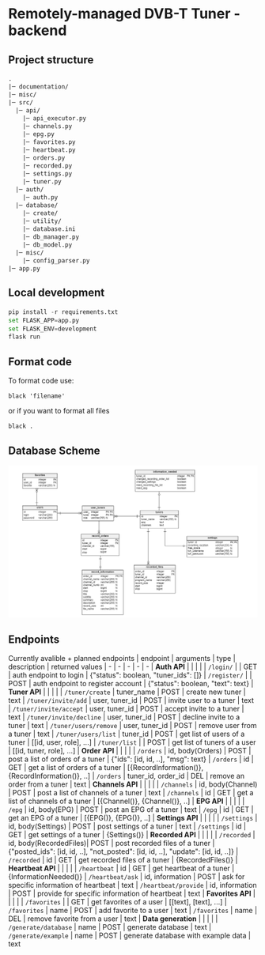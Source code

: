 # Remotely-managed DVB-T Tuner - backend 

## Project structure
```
.
|─ documentation/
|─ misc/
|─ src/
  |─ api/       
    |─ api_executor.py      
    |─ channels.py
    |─ epg.py
    |─ favorites.py
    |─ heartbeat.py
    |─ orders.py
    |─ recorded.py
    |─ settings.py
    |─ tuner.py
  |─ auth/                 
    |─ auth.py
  |─ database/
    |─ create/
    |─ utility/
    |─ database.ini
    |─ db_manager.py
    |─ db_model.py
  |─ misc/
    |─ config_parser.py
|─ app.py
```

## Local development
```python
pip install -r requirements.txt
set FLASK_APP=app.py
set FLASK_ENV=development
flask run
```

## Format code
To format code use:
```
black 'filename'
```
or if you want to format all files
```
black .
```

## Database Scheme
![db-scheme](documentation/dbscheme.png)



## Endpoints

Currently avalible + planned endpoints
| endpoint                |  arguments             | type  | description                                       | returned values
| -                       | -                      | -     | -                                                 |  - 
| **Auth API**            |                        |       |                                                   |
| `/login/`               |                        | GET   | auth endpoint to login                            | {"status": boolean, "tuner_ids": []}
| `/register/`            |                        | POST  | auth endpoint to register account                 | {"status": boolean, "text": text}
| **Tuner API**           |                        |       |                                                   |
| `/tuner/create`         | tuner_name             | POST  | create new tuner                                  | text
| `/tuner/invite/add`     | user, tuner_id         | POST  | invite user to a tuner                            | text
| `/tuner/invite/accept`  | user, tuner_id         | POST  | accept invite to a tuner                          | text
| `/tuner/invite/decline` | user, tuner_id         | POST  | decline invite to a tuner                         | text
| `/tuner/users/remove`   | user, tuner_id         | POST  | remove user from a tuner                          | text
| `/tuner/users/list`     | tuner_id               | POST  | get list of users of a tuner                      | [[id, user, role], ...]
| `/tuner/list`           |                        | POST  | get list of tuners of a user                      | [[id, tuner, role], ...] 
| **Order API**           |                        |       |                                                   |
| `/orders`               | id, body(Orders)       | POST  | post a list of orders of a tuner                  | {"ids": [id, id, ..], "msg": text}
| `/orders`               | id                     | GET   | get a list of orders of a tuner                   | [{RecordInformation()}, {RecordInformation()}, ..]
| `/orders`               | tuner_id, order_id     | DEL   | remove an order from a tuner                      | text
| **Channels API**        |                        |       |                                                   |
| `/channels`             | id, body(Channel)      | POST  | post a list of channels of a tuner                | text
| `/channels`             | id                     | GET   | get a list of channels of a tuner                 | [{Channel()}, {Channel()}, ..]
| **EPG API**             |                        |       |                                                   |
| `/epg`                  | id, body(EPG)          | POST  | post an EPG of a tuner                            | text
| `/epg`                  | id                     | GET   | get an EPG of a tuner                             | [{EPG()}, {EPG()}, ..]
| **Settings API**        |                        |       |                                                   |
| `/settings`             | id, body(Settings)     | POST  | post settings of a tuner                          | text
| `/settings`             | id                     | GET   | get settings of a tuner                           | {Settings()}
| **Recorded API**        |                        |       |                                                   |
| `/recorded`             | id, body(RecordedFiles)| POST  | post recorded files of a tuner                    | {"posted_ids": [id, id, ..], "not_posted": [id, id, ..], "update": [id, id, ..]}
| `/recorded`             | id                     | GET   | get recorded files of a tuner                     | {RecordedFiles()}
| **Heartbeat API**       |                        |       |                                                   |
| `/heartbeat`            | id                     | GET   | get heartbeat of a tuner                          | {InformationNeeded()}
| `/heartbeat/ask`        | id, information        | POST  | ask for specific information of heartbeat         | text
| `/heartbeat/provide`    | id, information        | POST  | provide for specific information of heartbeat     | text
| **Favorites API**       |                        |       |                                                   |
| `/favorites`            |                        | GET   | get favorites of a user                           | [[text], [text], ...]
| `/favorites`            | name                   | POST  | add favorite to a user                            | text
| `/favorites`            | name                   | DEL   | remove favorite from a user                       | text
| **Data generation**     |                        |       |                                                   |
| `/generate/database`    | name                   | POST  | generate database                                 | text
| `/generate/example`     | name                   | POST  | generate database with example data               | text
